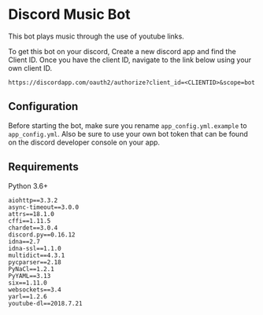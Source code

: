 # Discord Music Bot
This bot plays music through the use of youtube links.

To get this bot on your discord, Create a new discord app and find the Client ID.
Once you have the client ID, navigate to the link below using your own client ID.

`https://discordapp.com/oauth2/authorize?client_id=<CLIENTID>&scope=bot`

## Configuration
Before starting the bot, make sure you rename `app_config.yml.example` to `app_config.yml`.
Also be sure to use your own bot token that can be found on the discord developer console on your app.

## Requirements
Python 3.6+

```
aiohttp==3.3.2
async-timeout==3.0.0
attrs==18.1.0
cffi==1.11.5
chardet==3.0.4
discord.py==0.16.12
idna==2.7
idna-ssl==1.1.0
multidict==4.3.1
pycparser==2.18
PyNaCl==1.2.1
PyYAML==3.13
six==1.11.0
websockets==3.4
yarl==1.2.6
youtube-dl==2018.7.21
```